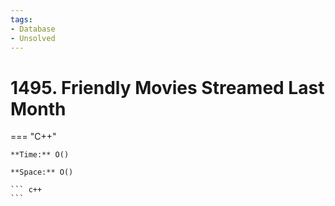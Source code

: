 ```yaml
---
tags:
- Database
- Unsolved
---
```



# 1495. Friendly Movies Streamed Last Month

=== "C++"

    **Time:** O()

    **Space:** O()

    ``` c++
    ```